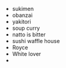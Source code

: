 - sukimen
- obanzai
- yakitori
- soup curry
- natto is bitter
- sushi waffle house
- Royce
- White lover
- 


